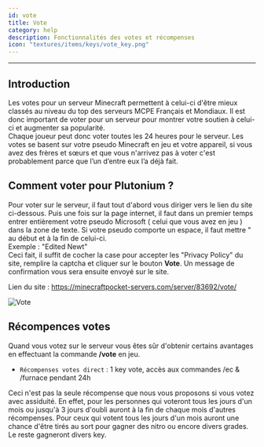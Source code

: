 ```yaml
---
id: vote
title: Vote
category: help
description: Fonctionnalités des votes et récompenses
icon: "textures/items/keys/vote_key.png"
---
```

___

## Introduction

Les votes pour un serveur Minecraft permettent à celui-ci d'être mieux classés au niveau du top des serveurs MCPE Français et Mondiaux. 
Il est donc important de voter pour un serveur pour montrer votre soutien à celui-ci et augmenter sa popularité.  
Chaque joueur peut donc voter toutes les 24 heures pour le serveur. 
Les votes se basent sur votre pseudo Minecraft  en jeu et votre appareil, si vous avez des frères et sœurs et que vous n'arrivez pas à voter c'est probablement parce que l’un d’entre eux l’a déjà fait.
 
## Comment voter pour Plutonium ? 

Pour voter sur le serveur, il faut tout d'abord vous diriger vers le lien du site ci-dessous. 
Puis une fois sur la page internet, il faut dans un premier temps entrer entièrement votre pseudo Microsoft ( celui que vous avez en jeu ) dans la zone de texte. 
Si votre pseudo comporte un espace, il faut  mettre " au début et à la fin de celui-ci.   
Exemple : "Edited Newt"  
Ceci fait, il suffit de cocher la case pour accepter les "Privacy Policy" du site, remplire la captcha et cliquer sur le bouton **Vote**. Un message de confirmation vous sera ensuite envoyé sur le site. 

Lien du site : https://minecraftpocket-servers.com/server/83692/vote/ 

![Vote](https://user-images.githubusercontent.com/91474741/159535022-0171c4d5-9ba8-40bd-a265-b48e36cee25d.png)

## Récompences votes 

Quand vous votez sur le serveur vous êtes sûr d'obtenir certains avantages en effectuant la commande **/vote** en jeu.

- `` Récompenses votes direct `` : 1 key vote, accès aux commandes /ec & /furnace pendant 24h 

Ceci n'est pas la seule récompense que nous vous proposons si vous votez avec assiduité. En effet, pour les personnes qui voteront tous les jours d'un mois ou jusqu'à 3 jours d'oubli auront à la fin de chaque mois d'autres récompenses. 
Pour ceux qui votent tous les jours d'un mois auront une chance d'être tirés au sort pour gagner des nitro ou encore divers grades. Le reste gagneront divers key.  
